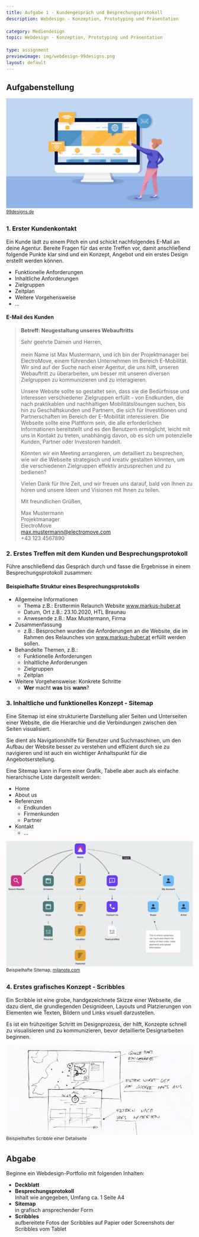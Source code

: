 ```yaml
---
title: Aufgabe 1 - Kundengespräch und Besprechungsprotokoll
description: Webdesign - Konzeption, Prototyping und Präsentation

category: Mediendesign
topic: Webdesign - Konzeption, Prototyping und Präsentation

type: assignment
previewimage: img/webdesign-99designs.png
layout: default
---
```

## Aufgabenstellung
![img.png](img/webdesign-99designs.png)
<sup>[99designs.de](https://99designs.de/blog/web-digitales-design/was-ist-webdesign)</sup>


### 1. Erster Kundenkontakt

Ein Kunde lädt zu einem Pitch ein und schickt nachfolgendes E-Mail an deine Agentur. Bereite Fragen für das erste Treffen vor, damit anschließend folgende Punkte klar sind und ein Konzept, Angebot und ein erstes Design erstellt werden können.

- Funktionelle Anforderungen
- Inhaltliche Anforderungen
- Zielgruppen
- Zeitplan
- Weitere Vorgehensweise
- ...


#### E-Mail des Kunden
> **Betreff: Neugestaltung unseres Webauftritts**
>
> Sehr geehrte Damen und Herren,<br><br>
> mein Name ist Max Mustermann, und ich bin der Projektmanager bei ElectroMove, einem führenden Unternehmen im Bereich E-Mobilität. Wir sind auf der Suche nach einer Agentur, die uns hilft, unseren Webauftritt zu überarbeiten, um besser mit unseren diversen Zielgruppen zu kommunizieren und zu interagieren.
>
> Unsere Website sollte so gestaltet sein, dass sie die Bedürfnisse und Interessen verschiedener Zielgruppen erfüllt - von Endkunden, die nach praktikablen und nachhaltigen Mobilitätslösungen suchen, bis hin zu Geschäftskunden und Partnern, die sich für Investitionen und Partnerschaften im Bereich der E-Mobilität interessieren. Die Webseite sollte eine Plattform sein, die alle erforderlichen Informationen bereitstellt und es den Benutzern ermöglicht, leicht mit uns in Kontakt zu treten, unabhängig davon, ob es sich um potenzielle Kunden, Partner oder Investoren handelt.
>
> Könnten wir ein Meeting arrangieren, um detailliert zu besprechen, wie wir die Webseite strategisch und kreativ gestalten könnten, um die verschiedenen Zielgruppen effektiv anzusprechen und zu bedienen?
>
> Vielen Dank für Ihre Zeit, und wir freuen uns darauf, bald von Ihnen zu hören und unsere Ideen und Visionen mit Ihnen zu teilen.
>
> Mit freundlichen Grüßen,
>
> Max Mustermann  
> Projektmanager  
> ElectroMove  
> [max.mustermann@electromove.com ](mailto:max.mustermann@electromove.com) <br>
> +43 123 4567890

### 2. Erstes Treffen mit dem Kunden und Besprechungsprotokoll

Führe anschließend das Gespräch durch und fasse die Ergebnisse in einem Besprechungsprotokoll zusammen:

#### Beispielhafte Struktur eines Besprechungsprotokolls
- Allgemeine Informationen
    - Thema z.B.: Ersttermin Relaunch Website www.markus-huber.at
    - Datum, Ort z.B.: 23.10.2020, HTL Braunau
    - Anwesende z.B.: Max Mustermann, Firma
- Zusammenfassung
    - z.B.: Besprochen wurden die Anforderungen an die Website, die im Rahmen des Relaunches von
      www.markus-huber.at erfüllt werden sollen.
- Behandelte Themen, z.B.:
    - Funktionelle Anforderungen
    - Inhaltliche Anforderungen
    - Zielgruppen
    - Zeitplan
- Weitere Vorgehensweise: Konkrete Schritte
    - **Wer** macht **was** bis **wann**?

### 3. Inhaltliche und funktionelles Konzept - Sitemap
Eine Sitemap ist eine strukturierte Darstellung aller Seiten und Unterseiten einer Website, die die Hierarchie und die Verbindungen zwischen den Seiten visualisiert. 

Sie dient als Navigationshilfe für Benutzer und Suchmaschinen, um den Aufbau der Website besser zu verstehen und effizient durch sie zu navigieren und ist auch ein wichtiger Anhaltspunkt für die Angebotserstellung.

Eine Sitemap kann in Form einer Grafik, Tabelle aber auch als einfache hierarchische Liste dargestellt werden:

- Home
- About us
- Referenzen
  - Endkunden
  - Firmenkunden
  - Partner
- Kontakt
  - ...


![img.png](img/sitemap-example.png)
<sup>Beispielhafte Sitemap, [milanote.com](https://milanote.com/templates/marketing/site-map)</sup>

### 4. Erstes grafisches Konzept - Scribbles

Ein Scribble ist eine grobe, handgezeichnete Skizze einer Webseite, die dazu dient, die grundlegenden Designideen, Layouts und Platzierungen von Elementen wie Texten, Bildern und Links visuell darzustellen. 

Es ist ein frühzeitiger Schritt im Designprozess, der hilft, Konzepte schnell zu visualisieren und zu kommunizieren, bevor detaillierte Designarbeiten beginnen.

![img.png](img/scribble-example.png)
<sup>Beispielhaftes Scribble einer Detailseite</sup>


## Abgabe
Beginne ein Webdesign-Portfolio mit folgenden Inhalten:
- **Deckblatt**
- **Besprechungsprotokoll**<br>Inhalt wie angegeben, Umfang ca. 1 Seite A4
- **Sitemap**<br>in grafisch ansprechender Form
- **Scribbles**<br>aufbereitete Fotos der Scribbles auf Papier oder Screenshots der Scribbles vom Tablet 